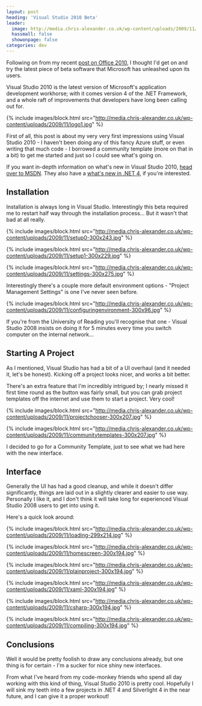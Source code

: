 ```yaml
---
layout: post
heading: 'Visual Studio 2010 Beta'
leader:
  image: http://media.chris-alexander.co.uk/wp-content/uploads/2009/11/logo1.jpg
  hassmall: false
  showonpage: false
categories: dev
---
```


Following on from my recent [post on Office 2010](/on-engineering/microsoft/office-2010-beta-2/), I thought I'd get on and try the latest piece of beta software that Microsoft has unleashed upon its users.

Visual Studio 2010 is the latest version of Microsoft's application development workhorse; with it comes version 4 of the .NET Framework, and a whole raft of improvements that developers have long been calling out for.

{% include images/block.html src="http://media.chris-alexander.co.uk/wp-content/uploads/2009/11/logo1.jpg" %}

First of all, this post is about my very very first impressions using Visual Studio 2010 - I haven't been doing any of this fancy Azure stuff, or even writing that much code - I borrowed a community template (more on that in a bit) to get me started and just so I could see what's going on.

If you want in-depth information on what's new in Visual Studio 2010, [head over to MSDN](http://msdn.microsoft.com/en-us/library/bb386063(VS.100).aspx). They also have a [what's new in .NET 4](https://msdn.microsoft.com/en-us/library/ms171868(VS.100).aspx), if you're interested.

## Installation

Installation is always long in Visual Studio. Interestingly this beta required me to restart half way through the installation process... But it wasn't that bad at all really.

{% include images/block.html src="http://media.chris-alexander.co.uk/wp-content/uploads/2009/11/setup0-300x243.jpg" %}

{% include images/block.html src="http://media.chris-alexander.co.uk/wp-content/uploads/2009/11/setup1-300x229.jpg" %}

{% include images/block.html src="http://media.chris-alexander.co.uk/wp-content/uploads/2009/11/settings-300x275.jpg" %}

Interestingly there's a couple more default environment options - "Project Management Settings" is one I've never seen before.

{% include images/block.html src="http://media.chris-alexander.co.uk/wp-content/uploads/2009/11/configuringenvironment-300x96.jpg" %}

If you're from the University of Reading you'll recognise that one - Visual Studio 2008 insists on doing it for 5 minutes every time you switch computer on the internal network...

## Starting A Project

As I mentioned, Visual Studio has had a bit of a UI overhaul (and it needed it, let's be honest). Kicking off a project looks nicer, and works a bit better.

There's an extra feature that I'm incredibly intrigued by; I nearly missed it first time round as the button was fairly small, but you can grab project templates off the internet and use them to start a project. Very cool!

{% include images/block.html src="http://media.chris-alexander.co.uk/wp-content/uploads/2009/11/projectchooser-300x207.jpg" %}

{% include images/block.html src="http://media.chris-alexander.co.uk/wp-content/uploads/2009/11/communitytemplates-300x207.jpg" %}

I decided to go for a Community Template, just to see what we had here with the new interface.

## Interface

Generally the UI has had a good cleanup, and while it doesn't differ significantly, things are laid out in a slightly clearer and easier to use way. Personally I like it, and I don't think it will take long for experienced Visual Studio 2008 users to get into using it.

Here's a quick look around:

{% include images/block.html src="http://media.chris-alexander.co.uk/wp-content/uploads/2009/11/loading-299x214.jpg" %}

{% include images/block.html src="http://media.chris-alexander.co.uk/wp-content/uploads/2009/11/homescreen-300x194.jpg" %}

{% include images/block.html src="http://media.chris-alexander.co.uk/wp-content/uploads/2009/11/plainproject-300x194.jpg" %}

{% include images/block.html src="http://media.chris-alexander.co.uk/wp-content/uploads/2009/11/xaml-300x194.jpg" %}

{% include images/block.html src="http://media.chris-alexander.co.uk/wp-content/uploads/2009/11/csharp-300x194.jpg" %}

{% include images/block.html src="http://media.chris-alexander.co.uk/wp-content/uploads/2009/11/compiling-300x194.jpg" %}

## Conclusions

Well it would be pretty foolish to draw any conclusions already, but one thing is for certain - I'm a sucker for nice shiny new interfaces.

From what I've heard from my code-monkey friends who spend all day working with this kind of thing, Visual Studio 2010 is pretty cool. Hopefully I will sink my teeth into a few projects in .NET 4 and Silverlight 4 in the near future, and I can give it a proper workout!
